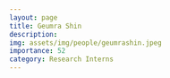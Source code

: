 ```yaml
---
layout: page
title: Geumra Shin
description: 
img: assets/img/people/geumrashin.jpeg
importance: 52
category: Research Interns
---
```


